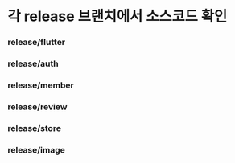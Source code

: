 # 각 release 브랜치에서 소스코드 확인

### release/flutter

### release/auth

### release/member

### release/review

### release/store

### release/image
